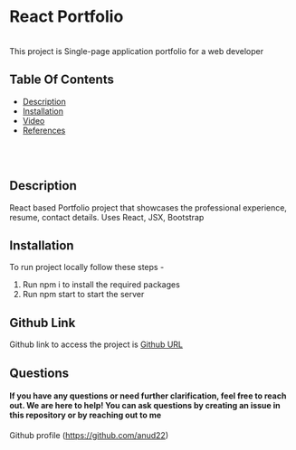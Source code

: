  # React Portfolio
 <br>
This project is Single-page application portfolio for a web developer

 ## Table Of Contents
- [Description](#description)
- [Installation](#installation)
- [Video](#video)
- [References](#references)
<br>
<br>

 ## Description
 React based Portfolio project that showcases the professional experience, resume, contact details. Uses React, JSX, Bootstrap

## Installation
To run project locally follow these steps - 
1. Run npm i to install the required packages
2. Run npm start to start the server


## Github Link
Github link to access the project is [Github URL](https://github.com/anud22/react-portfolio)

 
 ## Questions
 #### If you have any questions or need further clarification, feel free to reach out. We are here to help! You can ask questions by creating an issue in this repository or by reaching out to me 
Github profile (https://github.com/anud22)